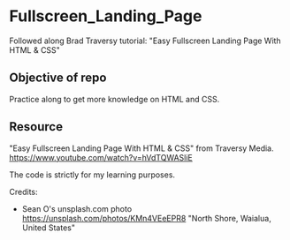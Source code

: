 # Fullscreen_Landing_Page

Followed along Brad Traversy tutorial: "Easy Fullscreen Landing Page With HTML & CSS"

## Objective of repo

Practice along to get more knowledge on HTML and CSS.

## Resource

"Easy Fullscreen Landing Page With HTML & CSS" from Traversy Media. https://www.youtube.com/watch?v=hVdTQWASliE

The code is strictly for my learning purposes.

Credits:

- Sean O's unsplash.com photo https://unsplash.com/photos/KMn4VEeEPR8 "North Shore, Waialua, United States"
